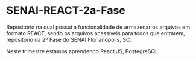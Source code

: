 # SENAI-REACT-2a-Fase
Repositório na qual possui a funcionalidade de armazenar os arquivos em formato REACT, sendo os arquivos acessíveis para todos que entrarem, repositório da 2º Fase do SENAI Florianópolis, SC.

Neste trimestre estamos aprendendo React JS, PostegreSQL.
